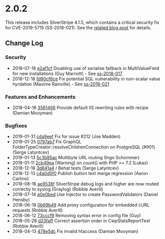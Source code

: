 # 2.0.2

This release includes SilverStripe 4.1.5, which contains a critical security fix for CVE-2019-5715 (SS-2018-021). See the [related blog post](https://www.silverstripe.org/download/security-releases/cve-2019-5715) for details.

<!--- Changes below this line will be automatically regenerated -->

## Change Log

### Security

 * 2018-07-18 [e2af1cf](https://github.com/silverstripe/cwp-installer/commit/e2af1cfdee33be8e8a4e89fd099c7d9d12d4cb6b) Disabling use of serialise fallback in MultiValueField for new installations (Guy Marriott) - See [ss-2018-017](https://www.silverstripe.org/download/security-releases/ss-2018-017)
 * 2018-12-18 [fd90cf6ce](https://github.com/silverstripe/silverstripe-framework/commit/fd90cf6ceb346142eee6ba620599ab36c2d18cbb) Fix potential SQL vulnerability in non-scalar value hyrdation (Maxime Rainville) - See [ss-2018-021](https://www.silverstripe.org/download/security-releases/cve-2019-5715)

### Features and Enhancements

 * 2018-04-18 [3561466](https://github.com/silverstripe/recipe-core/commit/3561466e5ea479ee5602451d9fe2240a952ed56a) Provide default IIS rewriting rules with recipe (Damian Mooyman)

### Bugfixes

* 2019-01-31 [cda9eef](https://github.com/silverstripe/silverstripe-assets/commit/cda9eef992b70fd46377be6d4459260d31ea2215) Fix for issue #212 (Joe Madden)
* 2019-01-25 [0797ab7](https://github.com/silverstripe/silverstripe-asset-admin/commit/0797ab7762a4a64f2dc89c754a6bb04216b96fe1) Fix GraphQL FolderTypeCreator::resolveChildrenConnection on PostgreSQL (#901) (Serge Latyntcev)
* 2019-01-13 [5c3b95ac](https://github.com/silverstripe/silverstripe-cms/commit/5c3b95ac8977f77e7d95d4da6333ca12b5ef465f) Multibyte URL routing (Ingo Schommer)
* 2019-01-11 [2cb49ea](https://github.com/silverstripe/silverstripe-versioned/commit/2cb49ea79d6babb80289f170dc6102c82f5b0d69) [Warning] on count() with PHP &gt;= 7.2 (Lukas)
* 2018-12-18 [3d841a4](https://github.com/silverstripe/silverstripe-installer/commit/3d841a409c43752a8192afea5ebc48327e2ac3d3) / Behat tests (Serge Latyntcev)
* 2018-12-13 [c4a0d5f0](https://github.com/silverstripe/silverstripe-cms/commit/c4a0d5f0831f0f27022905700a0ffb86cc56aceb) Publish button text merge regression (Aaron Carlino)
 * 2018-08-16 [ae9538f](https://github.com/silverstripe/cwp-core/commit/ae9538f227f66f49c0b3f44063a4f2567f015704) SilverStripe debug logs and higher are now routed correctly to syslog (Graylog) (Robbie Averill)
 * 2018-07-14 [a0e0bed](https://github.com/silverstripe/recipe-core/commit/a0e0bed7e7fe83b98264563efdeffa82d0d01d04) Use Injector to create PasswordValidators (Daniel Hensby)
 * 2018-06-18 [0b69b49](https://github.com/silverstripe/cwp-recipe-cms/commit/0b69b498337e777f6d494bef438822378bc0d8b3) Add proxy configuration for embedded cURL requests (Robbie Averill)
 * 2018-06-12 [73cccf9](https://github.com/silverstripe/cwp-installer/commit/73cccf9eb62f8481452ab85e2b684936e3a5ead2) Removing syntax error in config file (Guy)
 * 2018-05-28 [d23faff](https://github.com/silverstripe/cwp-core/commit/d23faffae90c754358ed75ee94d889659ff28630) Correct assertion order in CwpStatsReportTest (Robbie Averill)
 * 2018-04-13 [478e5dc](https://github.com/silverstripe/recipe-cms/commit/478e5dc84021d45e9abc06747ab81e98d8062b89) Fix invalid htaccess (Damian Mooyman)
